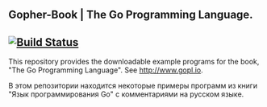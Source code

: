 ## Gopher-Book | The Go Programming Language.
[![Build Status](https://travis-ci.org/BORN2LOSE/gopher-book.svg?branch=master)](https://travis-ci.org/BORN2LOSE/gopher-book)
---
This repository provides the downloadable example programs for the book, "The Go Programming Language".
See http://www.gopl.io.

В этом репозитории находится некоторые примеры программ из книги "Язык программирования Go" с комментариями на русском языке.
